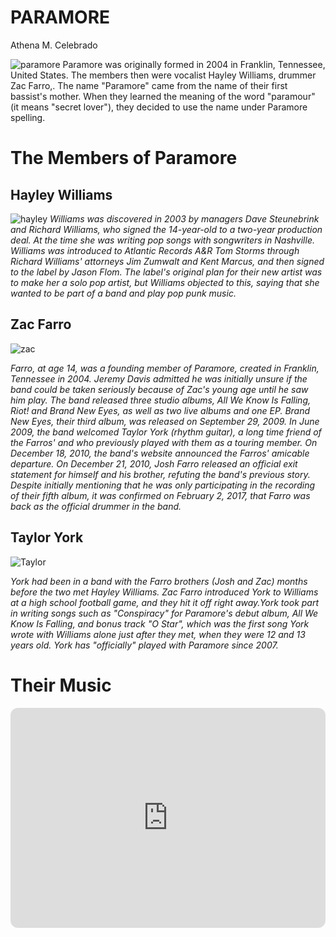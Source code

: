 # PARAMORE
Athena M. Celebrado 

![paramore](https://www.nme.com/wp-content/uploads/2023/02/ParamoreInterview-00s-emo.jpg)
Paramore was originally formed in 2004 in Franklin, Tennessee, United States. The members then were vocalist Hayley Williams, drummer Zac Farro,. The name "Paramore" came from the name of their first bassist's mother. When they learned the meaning of the word "paramour" (it means "secret lover"), they decided to use the name under Paramore spelling.

# The Members of Paramore


## Hayley Williams
![hayley](https://people.com/thmb/A9hQz5V8PnVoAxyLnyW74Zxi5LM=/1500x0/filters:no_upscale():max_bytes(150000):strip_icc():focal(999x252:1001x254)/haley-williams-paramore-111622-50a601ed66844eaf96711a83d4a35899.jpg)
*Williams was discovered in 2003 by managers Dave Steunebrink and Richard Williams, who signed the 14-year-old to a two-year production deal. At the time she was writing pop songs with songwriters in Nashville. Williams was introduced to Atlantic Records A&R Tom Storms through Richard Williams' attorneys Jim Zumwalt and Kent Marcus, and then signed to the label by Jason Flom. The label's original plan for their new artist was to make her a solo pop artist, but Williams objected to this, saying that she wanted to be part of a band and play pop punk music.*

## Zac Farro
![zac](https://altaz933.com/wp-content/uploads/2020/10/G_zacparamore_103020.jpg)

*Farro, at age 14, was a founding member of Paramore, created in Franklin, Tennessee in 2004. Jeremy Davis admitted he was initially unsure if the band could be taken seriously because of Zac's young age until he saw him play. The band released three studio albums, All We Know Is Falling, Riot! and Brand New Eyes, as well as two live albums and one EP. Brand New Eyes, their third album, was released on September 29, 2009. In June 2009, the band welcomed Taylor York (rhythm guitar), a long time friend of the Farros' and who previously played with them as a touring member. On December 18, 2010, the band's website announced the Farros' amicable departure. On December 21, 2010, Josh Farro released an official exit statement for himself and his brother, refuting the band's previous story. Despite initially mentioning that he was only participating in the recording of their fifth album, it was confirmed on February 2, 2017, that Farro was back as the official drummer in the band.*

## Taylor York
![Taylor](https://i.pinimg.com/736x/3b/e7/db/3be7db3362336fb3640df325f9a1db43.jpg)

*York had been in a band with the Farro brothers (Josh and Zac) months before the two met Hayley Williams. Zac Farro introduced York to Williams at a high school football game, and they hit it off right away.York took part in writing songs such as "Conspiracy" for Paramore's debut album, All We Know Is Falling, and bonus track "O Star", which was the first song York wrote with Williams alone just after they met, when they were 12 and 13 years old. York has "officially" played with Paramore since 2007.*

# Their Music
<iframe style="border-radius:12px" src="https://open.spotify.com/embed/artist/74XFHRwlV6OrjEM0A2NCMF?utm_source=generator" width="100%" height="352" frameBorder="0" allowfullscreen="" allow="autoplay; clipboard-write; encrypted-media; fullscreen; picture-in-picture" loading="lazy"></iframe>

